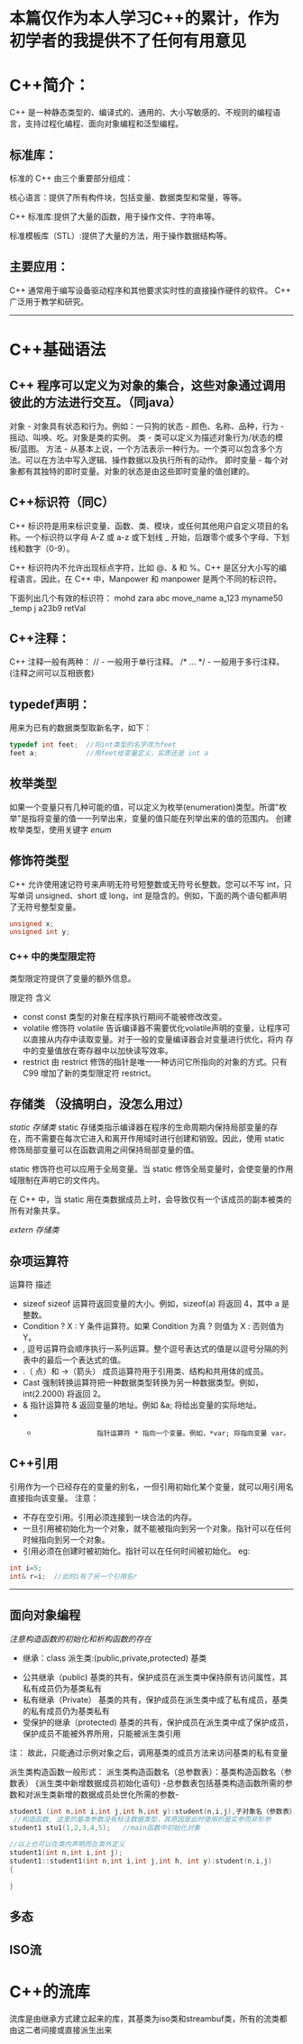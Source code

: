# 本篇仅作为本人学习C++的累计，作为初学者的我提供不了任何有用意见


# C++简介：
C++ 是一种静态类型的、编译式的、通用的、大小写敏感的、不规则的编程语言，支持过程化编程、面向对象编程和泛型编程。 

## 标准库：
标准的 C++ 由三个重要部分组成：

核心语言：提供了所有构件块，包括变量、数据类型和常量，等等。

C++ 标准库:提供了大量的函数，用于操作文件、字符串等。

标准模板库（STL）:提供了大量的方法，用于操作数据结构等。

## 主要应用：
C++ 通常用于编写设备驱动程序和其他要求实时性的直接操作硬件的软件。
C++ 广泛用于教学和研究。

---------------------------------------------------------

# C++基础语法

## C++ 程序可以定义为对象的集合，这些对象通过调用彼此的方法进行交互。（同java）

对象 - 对象具有状态和行为。例如：一只狗的状态 - 颜色、名称、品种，行为 - 摇动、叫唤、吃。对象是类的实例。
类   - 类可以定义为描述对象行为/状态的模板/蓝图。
方法 - 从基本上说，一个方法表示一种行为。一个类可以包含多个方法。可以在方法中写入逻辑、操作数据以及执行所有的动作。
即时变量 - 每个对象都有其独特的即时变量。对象的状态是由这些即时变量的值创建的。

## C++标识符（同C）
C++ 标识符是用来标识变量、函数、类、模块，或任何其他用户自定义项目的名称。一个标识符以字母 A-Z 或 a-z 或下划线 _ 开始，后跟零个或多个字母、下划线和数字（0-9）。

C++ 标识符内不允许出现标点字符，比如 @、& 和 %。C++ 是区分大小写的编程语言。因此，在 C++ 中，Manpower 和 manpower 是两个不同的标识符。

下面列出几个有效的标识符：
mohd       zara    abc   move_name  a_123
myname50   _temp   j     a23b9      retVal

## C++注释：
C++ 注释一般有两种：
// - 一般用于单行注释。
/* ... */ - 一般用于多行注释。 (注释之间可以互相嵌套)

## typedef声明：
用来为已有的数据类型取新名字，如下：

```C++
typedef int feet;  //将int类型的名字改为feet
feet a;            //用feet给变量定义，实质还是 int a
```

## 枚举类型
如果一个变量只有几种可能的值，可以定义为枚举(enumeration)类型。所谓"枚举"是指将变量的值一一列举出来，变量的值只能在列举出来的值的范围内。 
创建枚举类型，使用关键字 _enum_

## 修饰符类型
C++ 允许使用速记符号来声明无符号短整数或无符号长整数。您可以不写 int，只写单词 unsigned、short 或 long，int 是隐含的。例如，下面的两个语句都声明了无符号整型变量。
```C++
unsigned x;  
unsigned int y; 
```  
### C++ 中的类型限定符
类型限定符提供了变量的额外信息。

限定符	含义
- const	const 类型的对象在程序执行期间不能被修改改变。
- volatile	修饰符 volatile 告诉编译器不需要优化volatile声明的变量，让程序可以直接从内存中读取变量。对于一般的变量编译器会对变量进行优化，将内 存中的变量值放在寄存器中以加快读写效率。
- restrict	由 restrict 修饰的指针是唯一一种访问它所指向的对象的方式。只有 C99 增加了新的类型限定符 restrict。

## 存储类  （没搞明白，没怎么用过）
_static 存储类_
static 存储类指示编译器在程序的生命周期内保持局部变量的存在，而不需要在每次它进入和离开作用域时进行创建和销毁。因此，使用 static 修饰局部变量可以在函数调用之间保持局部变量的值。

static 修饰符也可以应用于全局变量。当 static 修饰全局变量时，会使变量的作用域限制在声明它的文件内。

在 C++ 中，当 static 用在类数据成员上时，会导致仅有一个该成员的副本被类的所有对象共享。

_extern 存储类_

## 杂项运算符

运算符	描述
- sizeof	               sizeof 运算符返回变量的大小。例如，sizeof(a) 将返回 4，其中 a 是整数。
- Condition ? X : Y	   条件运算符。如果 Condition 为真 ? 则值为 X : 否则值为 Y。
- ,	                   逗号运算符会顺序执行一系列运算。整个逗号表达式的值是以逗号分隔的列表中的最后一个表达式的值。
- .（ 点）和 ->（箭头）	成员运算符用于引用类、结构和共用体的成员。
- Cast	               强制转换运算符把一种数据类型转换为另一种数据类型。例如，int(2.2000) 将返回 2。
- &	                   指针运算符 & 返回变量的地址。例如 &a; 将给出变量的实际地址。
- *	                   指针运算符 * 指向一个变量。例如，*var; 将指向变量 var。

## C++引用
引用作为一个已经存在的变量的别名，一但引用初始化某个变量，就可以用引用名直接指向该变量。
注意：
* 不存在空引用。引用必须连接到一块合法的内存。
* 一旦引用被初始化为一个对象，就不能被指向到另一个对象。指针可以在任何时候指向到另一个对象。
* 引用必须在创建时被初始化。指针可以在任何时间被初始化。
eg: 
```C++
int i=5;
int& r=i;  //此时i有了另一个引用名r
```  
---------------------------------------------
## 面向对象编程
*注意构造函数的初始化和析构函数的存在*
* 继承：class 派生类:(public,private,protected) 基类
- 公共继承（public) 基类的共有，保护成员在派生类中保持原有访问属性，其私有成员仍为基类私有
- 私有继承（Private） 基类的共有，保护成员在派生类中成了私有成员，基类的私有成员仍为基类私有
- 受保护的继承（protected) 基类的共有，保护成员在派生类中成了保护成员，保护成员不能被外界所用，只能被派生类引用

注： 故此，只能通过示例对象之后，调用基类的成员方法来访问基类的私有变量

派生类构造函数一般形式：
派生类构造函数名（总参数表）：基类构造函数名（参数表） {派生类中新增数据成员初始化语句}
-总参数表包括基类构造函数所需的参数和对派生类新增的数据成员处世化所需的参数-

```C++
student1 (int n,int i,int j,int h,int y):student(n,i,j),子对象名（参数表）; 
 //构造函数, 这里的基类参数没有标注数据类型，其原因是此时使用的是实参而非形参
student1 stu1(1,2,3,4,5);   //main函数中初始化对象

//以上也可以在类内声明而在类外定义
student1(int n,int i,int j);
student1::student1(int n,int i,int j,int h, int y):student(n,i,j)
{
    
}
```  
## 多态


## ISO流
# C++的流库
流库是由继承方式建立起来的库，其基类为iso类和streambuf类，所有的流类都由这二者间接或直接派生出来  
